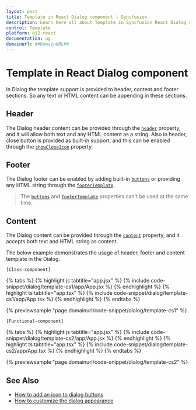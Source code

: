 ```yaml
---
layout: post
title: Template in React Dialog component | Syncfusion
description: Learn here all about Template in Syncfusion React Dialog component of Syncfusion Essential JS 2 and more.
control: Template 
platform: ej2-react
documentation: ug
domainurl: ##DomainURL##
---
```


# Template in React Dialog component

In Dialog the template support is provided to header, content and footer sections. So any text or HTML content can be appending in these sections.

## Header

The Dialog header content can be provided through the [`header`](https://ej2.syncfusion.com/react/documentation/api/dialog/#header) property, and it will allow both text and any HTML content as a string.
Also in header, close button is provided as built-in support, and this can be enabled through the [`showCloseIcon`](https://ej2.syncfusion.com/react/documentation/api/dialog/#showcloseicon) property.

## Footer

The Dialog footer can be enabled by adding built-in [`buttons`](https://ej2.syncfusion.com/react/documentation/api/dialog/#buttons) or providing any HTML string through the [`footerTemplate`](https://ej2.syncfusion.com/react/documentation/api/dialog/#footertemplate).

> The [`buttons`](https://ej2.syncfusion.com/react/documentation/api/dialog/#buttons) and [`footerTemplate`](https://ej2.syncfusion.com/react/documentation/api/dialog/#footertemplate) properties can't be used at the same time.

## Content

The Dialog content can be provided through the [`content`](https://ej2.syncfusion.com/react/documentation/api/dialog/#content) property, and it accepts both text and HTML string as content.

The below example demonstrates the usage of header, footer and content template in the Dialog.

`[Class-component]`

{% tabs %}
{% highlight js tabtitle="app.jsx" %}
{% include code-snippet/dialog/template-cs1/app/App.jsx %}
{% endhighlight %}
{% highlight ts tabtitle="app.tsx" %}
{% include code-snippet/dialog/template-cs1/app/App.tsx %}
{% endhighlight %}
{% endtabs %}

 {% previewsample "page.domainurl/code-snippet/dialog/template-cs1" %}

`[Functional-component]`

{% tabs %}
{% highlight js tabtitle="app.jsx" %}
{% include code-snippet/dialog/template-cs2/app/App.jsx %}
{% endhighlight %}
{% highlight ts tabtitle="app.tsx" %}
{% include code-snippet/dialog/template-cs2/app/App.tsx %}
{% endhighlight %}
{% endtabs %}

 {% previewsample "page.domainurl/code-snippet/dialog/template-cs2" %}

## See Also

* [How to add an icon to dialog buttons](./how-to/add-an-icons-to-dialog-buttons)
* [How to customize the dialog appearance](./how-to/customize-the-dialog-appearance)
